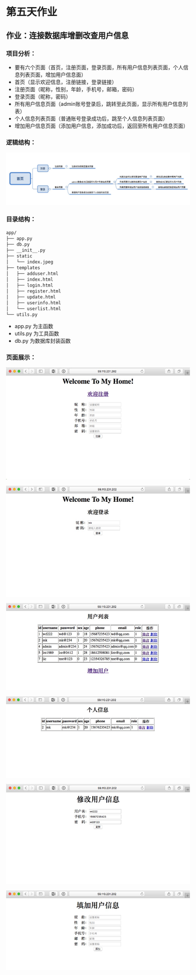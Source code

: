 # 第五天作业

## 作业：连接数据库增删改查用户信息

### 项目分析：
* 要有六个页面（首页，注册页面，登录页面，所有用户信息列表页面，个人信息列表页面，增加用户信息面）
* 首页（显示欢迎信息，注册链接，登录链接）
* 注册页面（昵称，性别，年龄，手机号，邮箱，密码）
* 登录页面（昵称，密码）
* 所有用户信息页面（admin账号登录后，跳转至此页面，显示所有用户信息列表）
* 个人信息列表页面（普通账号登录成功后，跳至个人信息列表页面）
* 增加用户信息页面（添加用户信息，添加成功后，返回至所有用户信息页面）

### 逻辑结构：
![简图](./image/logic.png)

### 目录结构：
```
app/
├── app.py
├── db.py
├── __init__.py
├── static
│   └── index.jpeg
├── templates
│   ├── adduser.html
│   ├── index.html
│   ├── login.html
│   ├── register.html
│   ├── update.html
│   ├── userinfo.html
│   └── userlist.html
└── utils.py
```
* app.py 为主函数
* utils.py 为工具函数
* db.py 为数据库封装函数

### 页面展示：

![注册页](./image/register.png)

![登录页](./image/login.png)

![用户列表页](./image/userlist.png)

![个人列表页](./image/userinfo.png)

![修改页](./image/update.png)

![增加页](./image/adduser.png)
